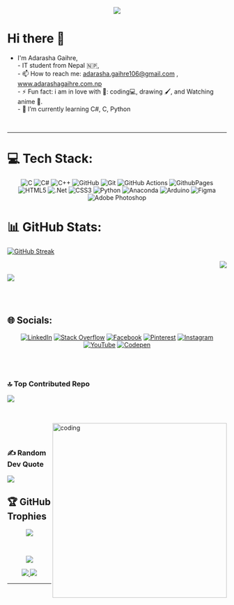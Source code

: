 <div align="center"> 
   
 <!--  [![](https://visitcount.itsvg.in/api?id=aakku106&icon=10&color=13)](https://visitcount.itsvg.in) -->
   ![](https://komarev.com/ghpvc/?username=aakku106&abbreviated=true&base=400&label=PROFILE+VIEWS&style=for-the-badge)
   
 </div>
<!--
  - I'm Adarasha Gaihre, 
  - a passionate IT student from Nepal 🇳🇵,
 - 📫 How to reach me: adarasha.gaihre106@gmail.com , www.adarashagaihre.com.np/
 -  ⚡ Fun fact: i am in love  with  coding💻, drawing 🖌️, and anime 🦊. 
-->

# Hi there 👋 </br>
- I'm Adarasha Gaihre,<br> -  IT student from Nepal 🇳🇵,<br> - 📫 How to reach me: adarasha.gaihre106@gmail.com , www.adarashagaihre.com.np<br> - ⚡ Fun fact: i am in love with 🦚: coding💻, drawing 🖌️, and Watching anime 🦊.<br> - 🌱 I’m currently learning  C#, C, Python
</br>

---

# 💻 Tech Stack:

<div align="center" >  


 
![C](https://img.shields.io/badge/c-%2300599C.svg?style=for-the-badge&logo=c&logoColor=white) 
![C#](https://img.shields.io/badge/c%23-%23239120.svg?style=for-the-badge&logo=csharp&logoColor=white)
![C++](https://img.shields.io/badge/c++-%2300599C.svg?style=for-the-badge&logo=c%2B%2B&logoColor=white)
![GitHub](https://img.shields.io/badge/github-%23121011.svg?style=for-the-badge&logo=github&logoColor=white) 
![Git](https://img.shields.io/badge/git-%23F05033.svg?style=for-the-badge&logo=git&logoColor=white)
![GitHub Actions](https://img.shields.io/badge/github%20actions-%232671E5.svg?style=for-the-badge&logo=githubactions&logoColor=white)
![GithubPages](https://img.shields.io/badge/github%20pages-121013?style=for-the-badge&logo=github&logoColor=white) 
![HTML5](https://img.shields.io/badge/html5-%23E34F26.svg?style=for-the-badge&logo=html5&logoColor=white)
![.Net](https://img.shields.io/badge/.NET-5C2D91?style=for-the-badge&logo=.net&logoColor=white) 
![CSS3](https://img.shields.io/badge/css3-%231572B6.svg?style=for-the-badge&logo=css3&logoColor=white) 
![Python](https://img.shields.io/badge/python-3670A0?style=for-the-badge&logo=python&logoColor=ffdd54) 
![Anaconda](https://img.shields.io/badge/Anaconda-%2344A833.svg?style=for-the-badge&logo=anaconda&logoColor=white) 
![Arduino](https://img.shields.io/badge/-Arduino-00979D?style=for-the-badge&logo=Arduino&logoColor=white)
![Figma](https://img.shields.io/badge/figma-%23F24E1E.svg?style=for-the-badge&logo=figma&logoColor=white)
![Adobe Photoshop](https://img.shields.io/badge/adobe%20photoshop-%2331A8FF.svg?style=for-the-badge&logo=adobe%20photoshop&logoColor=white)


</div>
 

# 📊 GitHub Stats:

<div>

 <!-- ![](https://github-readme-streak-stats.herokuapp.com/?user=aakku106&theme=dark&hide_border=false) -->



[![GitHub Streak](https://streak-stats.demolab.com?user=aakku106&theme=dark&hide_border=true&short_numbers=true&fire=63EB13&stroke=4921EB&background=45%2C060741%2C411309)](https://git.io/streak-stats)

 <!-- <a href="https://git.io/streak-stats"><img src="https://streak-stats.demolab.com?user=aakku106&theme=dark&hide_border=true&short_numbers=true&fire=63EB13&stroke=4921EB&background=45%2C060741%2C411309" alt="GitHub Streak" /></a>  -->


  
</div>
<div align="right">
  
![](https://github-readme-stats.vercel.app/api/top-langs/?username=aakku106&theme=dark&hide_border=false&include_all_commits=false&count_private=false&layout=compact) 
  
</div>
<div >

![](https://github-readme-stats.vercel.app/api?username=aakku106&theme=dark&hide_border=false&include_all_commits=false&count_private=false) </br>


  
</div>
<br>
<br>


## 🌐 Socials:


<div align="center" >




[![LinkedIn](https://img.shields.io/badge/LinkedIn-%230077B5.svg?logo=linkedin&logoColor=white)](https://linkedin.com/in/adarashaagaihre106) 
[![Stack Overflow](https://img.shields.io/badge/-Stackoverflow-FE7A16?logo=stack-overflow&logoColor=white)](https://stackoverflow.com/users/23367206) 
[![Facebook](https://img.shields.io/badge/Facebook-%231877F2.svg?logo=Facebook&logoColor=white)](https://facebook.com/@aadarasha106) 
[![Pinterest](https://img.shields.io/badge/Pinterest-%23E60023.svg?logo=Pinterest&logoColor=white)](https://pinterest.com/@adarashagaihre)
[![Instagram](https://img.shields.io/badge/Instagram-%23E4405F.svg?logo=Instagram&logoColor=white)](https://instagram.com/adarasha_gaihre) 
[![YouTube](https://img.shields.io/badge/YouTube-%23FF0000.svg?logo=YouTube&logoColor=white)](https://youtube.com/@AdarashaGaihre) 
[![Codepen](https://img.shields.io/badge/Codepen-000000?style=for-the-badge&logo=codepen&logoColor=white)](https://codepen.io/@Adarasha-Gaihre-the-decoder) 



 
</div>
<br>
<br>
<div align="left">

 
  ### 🔝 Top Contributed Repo
![](https://github-contributor-stats.vercel.app/api?username=aakku106&limit=5&theme=holi&combine_all_yearly_contributions=true)
</div>

<br/>
</br>
<img align="right" alt="coding" width="400" src="https://img.wattpad.com/307e4162f76b2ec8cebee1b6ba42cda7df59df6f/68747470733a2f2f73332e616d617a6f6e6177732e636f6d2f776174747061642d6d656469612d736572766963652f53746f7279496d6167652f4f6952487475452d6666626734673d3d2d3331353832363034392e313437376662343037366463346639363332333237323939353433332e676966">



<br/>
</br>

<div align="left">  
  
### ✍️ Random Dev Quote
![](https://quotes-github-readme.vercel.app/api?type=vetical&theme=radical)
</div>


## 🏆 GitHub Trophies


<div align="center" >


![](https://github-profile-trophy.vercel.app/?username=aakku106&theme=radical&no-frame=false&no-bg=false&margin-w=4)


 
</div>

<br>

<div align="center" >  
 
   ![](https://komarev.com/ghpvc/?username=aakku106&abbreviated=true&base=400&label=PROFILE+VIEWS)

<a href="https://visitcount.itsvg.in">
  <img src="https://visitcount.itsvg.in/api?id=aakku106&label=Profile%20Views&icon=5&pretty=true" />
</a>

<img src="https://bad-apple-github-readme.vercel.app/api?show_bg=1&username=aakku106">



</div>

---
